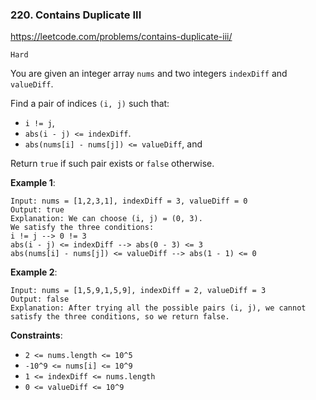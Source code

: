 ### 220. Contains Duplicate III

https://leetcode.com/problems/contains-duplicate-iii/

`Hard`

You are given an integer array `nums` and two integers `indexDiff` and `valueDiff`.

Find a pair of indices `(i, j)` such that:

* `i != j`,
* `abs(i - j) <= indexDiff`.
* `abs(nums[i] - nums[j]) <= valueDiff`, and

Return `true` if such pair exists or `false` otherwise.

**Example 1**:
```
Input: nums = [1,2,3,1], indexDiff = 3, valueDiff = 0
Output: true
Explanation: We can choose (i, j) = (0, 3).
We satisfy the three conditions:
i != j --> 0 != 3
abs(i - j) <= indexDiff --> abs(0 - 3) <= 3
abs(nums[i] - nums[j]) <= valueDiff --> abs(1 - 1) <= 0
```
**Example 2**:
```
Input: nums = [1,5,9,1,5,9], indexDiff = 2, valueDiff = 3
Output: false
Explanation: After trying all the possible pairs (i, j), we cannot satisfy the three conditions, so we return false.
```

**Constraints**:

* `2 <= nums.length <= 10^5`
* `-10^9 <= nums[i] <= 10^9`
* `1 <= indexDiff <= nums.length`
* `0 <= valueDiff <= 10^9`